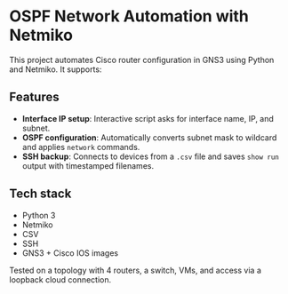 # OSPF Network Automation with Netmiko

This project automates Cisco router configuration in GNS3 using Python and Netmiko. It supports:

## Features
- **Interface IP setup**: Interactive script asks for interface name, IP, and subnet.
- **OSPF configuration**: Automatically converts subnet mask to wildcard and applies `network` commands.
- **SSH backup**: Connects to devices from a `.csv` file and saves `show run` output with timestamped filenames.

## Tech stack
- Python 3
- Netmiko
- CSV
- SSH
- GNS3 + Cisco IOS images

Tested on a topology with 4 routers, a switch, VMs, and access via a loopback cloud connection.
